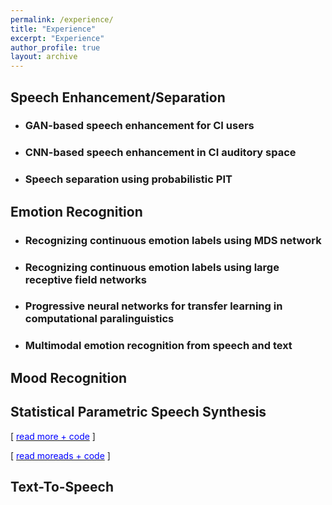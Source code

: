 ```yaml
---
permalink: /experience/
title: "Experience"
excerpt: "Experience"
author_profile: true
layout: archive
---
```


Speech Enhancement/Separation
-----------------------------

* ### GAN-based speech enhancement for CI users
* ### CNN-based speech enhancement in CI auditory space
* ### Speech separation using probabilistic PIT

Emotion Recognition
-----------------------------

* ### Recognizing continuous emotion labels using MDS network
* ### Recognizing continuous emotion labels using large receptive field networks
* ### Progressive neural networks for transfer learning in computational paralinguistics
* ### Multimodal emotion recognition from speech and text

Mood Recognition
----------------


Statistical Parametric Speech Synthesis
---------------------------------------
[ [<span style="color:blue;">read more + code</span>](https://soheil-khorram.github.io/experience-all/) ]

[ [<span style="color:blue;">read moreads + code</span>](/experience-all/) ]

Text-To-Speech
---------------------------------------
